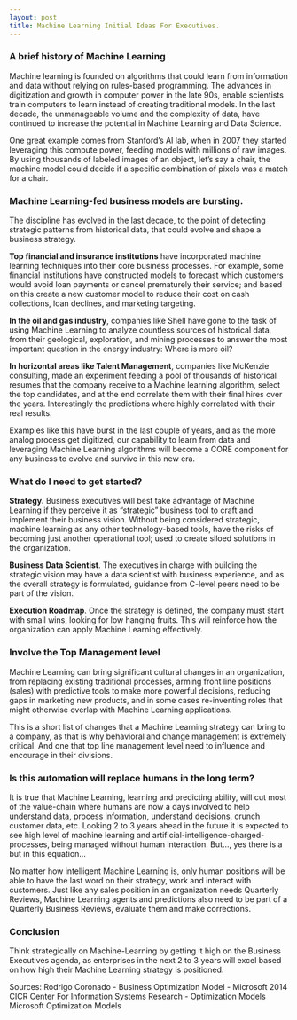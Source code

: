 ```yaml
---
layout: post
title: Machine Learning Initial Ideas For Executives.
---
```


### A brief history of Machine Learning
Machine learning is founded on algorithms that could learn from information and data without relying on rules-based programming. The advances in digitization and growth in computer power in the late 90s, enable scientists train computers to learn instead of creating traditional models. In the last decade, the unmanageable volume and the complexity of data, have continued to increase the potential in Machine Learning and Data Science.

One great example comes from Stanford’s AI lab, when in 2007 they started leveraging this compute power, feeding models with millions of raw images. By using thousands of labeled images of an object, let’s say a chair, the machine model could decide if a specific combination of pixels was a match for a chair.

### Machine Learning-fed business models are bursting.
The discipline has evolved in the last decade, to the point of detecting strategic patterns from historical data, that could evolve and shape a business strategy.

**Top financial and insurance institutions** have incorporated machine learning techniques into their core business processes. For example, some financial institutions have constructed models to forecast which customers would avoid loan payments or cancel prematurely their service; and based on this create a new customer model to reduce their cost on cash collections, loan declines, and marketing targeting.

**In the oil and gas industry**, companies like Shell have gone to the task of using Machine Learning to analyze countless sources of historical data, from their geological, exploration, and mining processes to answer the most important question in the energy industry: Where is more oil?

**In horizontal areas like Talent Management**, companies like McKenzie consulting, made an experiment feeding a pool of thousands of historical resumes that the company receive to a Machine learning algorithm, select the top candidates, and at the end correlate them with their final hires over the years. Interestingly the predictions where highly correlated with their real results.

Examples like this have burst in the last couple of years, and as the more analog process get digitized, our capability to learn from data and leveraging Machine Learning algorithms will become a CORE component for any business to evolve and survive in this new era.

### What do I need to get started?
**Strategy.** Business executives will best take advantage of Machine Learning if they perceive it as “strategic” business tool to craft and implement their business vision. Without being considered strategic, machine learning as any other technology-based tools, have the risks of becoming just another operational tool; used to create siloed solutions in the organization.

**Business Data Scientist**. The executives in charge with building the strategic vision may have a data scientist with business experience, and as the overall strategy is formulated, guidance from C-level peers need to be part of the vision.

**Execution Roadmap**. Once the strategy is defined, the company must start with small wins, looking for low hanging fruits. This will reinforce how the organization can apply Machine Learning effectively.


### Involve the Top Management level
Machine Learning can bring significant cultural changes in an organization, from replacing existing traditional processes, arming front line positions (sales) with predictive tools to make more powerful decisions, reducing gaps in marketing new products, and in some cases re-inventing roles that might otherwise overlap with Machine Learning applications.

This is a short list of changes that a Machine Learning strategy can bring to a company, as that is why behavioral and change management is extremely critical. And one that top line management level need to influence and encourage in their divisions.


### Is this automation will replace humans in the long term?
It is true that Machine Learning, learning and predicting ability, will cut most of the value-chain where humans are now a days involved to help understand data, process information, understand decisions, crunch customer data, etc. Looking 2 to 3 years ahead in the future it is expected to see high level of machine learning and artificial-intelligence-charged-processes, being managed without human interaction. But..., yes there is a but in this equation...

No matter how intelligent Machine Learning is, only human positions will be able to have the last word on their strategy, work and interact with customers. Just like any sales position in an organization needs Quarterly Reviews, Machine Learning agents and predictions also need to be part of a Quarterly Business Reviews, evaluate them and make corrections.


### Conclusion
Think strategically on Machine-Learning by getting it high on the Business Executives agenda, as enterprises in the next 2 to 3 years will excel based on how high their Machine Learning strategy is positioned.            


Sources:
Rodrigo Coronado - Business Optimization Model - Microsoft 2014
CICR Center For Information Systems Research - Optimization Models
Microsoft Optimization Models
